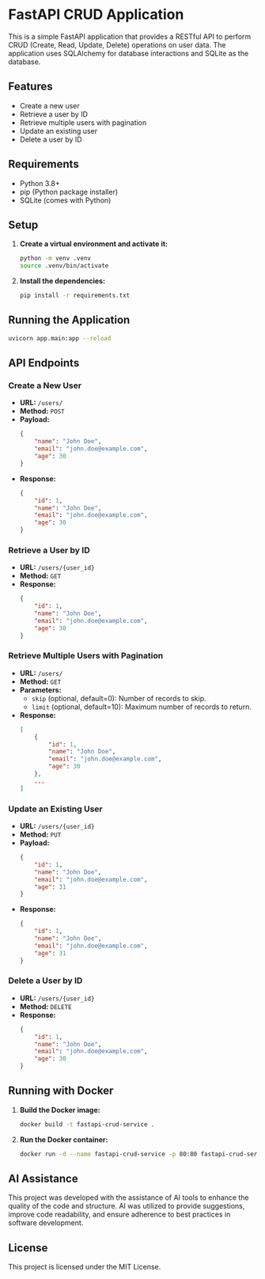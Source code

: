 # FastAPI CRUD Application

This is a simple FastAPI application that provides a RESTful API to perform CRUD (Create, Read, Update, Delete) operations on user data. The application uses SQLAlchemy for database interactions and SQLite as the database.

## Features

- Create a new user
- Retrieve a user by ID
- Retrieve multiple users with pagination
- Update an existing user
- Delete a user by ID

## Requirements

- Python 3.8+
- pip (Python package installer)
- SQLite (comes with Python)

## Setup

1. **Create a virtual environment and activate it:**

    ```sh
    python -m venv .venv
    source .venv/bin/activate 
    ```

2. **Install the dependencies:**

    ```sh
    pip install -r requirements.txt
    ```

## Running the Application

```sh
uvicorn app.main:app --reload
```



## API Endpoints

### Create a New User

- **URL:** `/users/`
- **Method:** `POST`
- **Payload:**
    ```json
    {
        "name": "John Doe",
        "email": "john.doe@example.com",
        "age": 30
    }
    ```
- **Response:**
    ```json
    {
        "id": 1,
        "name": "John Doe",
        "email": "john.doe@example.com",
        "age": 30
    }
    ```

### Retrieve a User by ID

- **URL:** `/users/{user_id}`
- **Method:** `GET`
- **Response:**
    ```json
    {
        "id": 1,
        "name": "John Doe",
        "email": "john.doe@example.com",
        "age": 30
    }
    ```

### Retrieve Multiple Users with Pagination

- **URL:** `/users/`
- **Method:** `GET`
- **Parameters:**
    - `skip` (optional, default=0): Number of records to skip.
    - `limit` (optional, default=10): Maximum number of records to return.
- **Response:**
    ```json
    [
        {
            "id": 1,
            "name": "John Doe",
            "email": "john.doe@example.com",
            "age": 30
        },
        ...
    ]
    ```

### Update an Existing User

- **URL:** `/users/{user_id}`
- **Method:** `PUT`
- **Payload:**
    ```json
    {
        "id": 1,
        "name": "John Doe",
        "email": "john.doe@example.com",
        "age": 31
    }
    ```
- **Response:**
    ```json
    {
        "id": 1,
        "name": "John Doe",
        "email": "john.doe@example.com",
        "age": 31
    }
    ```

### Delete a User by ID

- **URL:** `/users/{user_id}`
- **Method:** `DELETE`
- **Response:**
    ```json
    {
        "id": 1,
        "name": "John Doe",
        "email": "john.doe@example.com",
        "age": 30
    }
    ```

## Running with Docker

1. **Build the Docker image:**

    ```sh
    docker build -t fastapi-crud-service .
    ```

2. **Run the Docker container:**

    ```sh
    docker run -d --name fastapi-crud-service -p 80:80 fastapi-crud-service
    ```

## AI Assistance
This project was developed with the assistance of AI tools to enhance the quality of the code and structure. AI was utilized to provide suggestions, improve code readability, and ensure adherence to best practices in software development.

## License

This project is licensed under the MIT License.